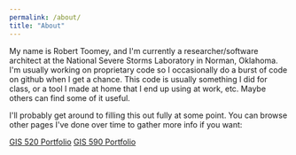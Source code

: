 ```yaml
---
permalink: /about/
title: "About"
---
```


My name is Robert Toomey, and I'm currently a researcher/software architect at the National Severe Storms Laboratory in Norman, Oklahoma. I'm usually working on proprietary code so I occasionally do a burst of code on github when I get a chance.  This code is usually something I did for class, or a tool I made at home that I end up using at work, etc.  Maybe others can find some of it useful.

I'll probably get around to filling this out fully at some point.  You can browse other pages I've done over time to gather more info if you want:

[GIS 520 Portfolio](https://sites.google.com/site/retoomeygis520)
[GIS 590 Portfolio](https://sites.google.com/site/retoomeygis590)
